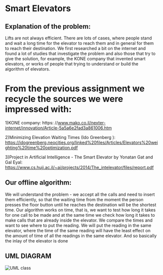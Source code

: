 # Smart Elevators

## Explanation of the problem: 
Lifts are not always efficient. There are lots of cases, where people stand and wait a long time for the elevator to reach them and in general for them to reach their destination.
We first researched a bit on the internet and found a lot of studies that investigate the problem and also those that try to give the solution, for example, the KONE company that invented smart elevators, or works of people that trying to understand or build the algorithm of elevators.

# From the previous assignment we recycle the sources we were impressed with:

1)KONE company: https: //www.mako.co.il/nexter-internet/innovation/Article-5a5a6e2fad3a861006.htm

2)Minimizing Elevation Waiting Times (Ido Greenberg ): https://idogreenberg.neocities.org/linked%20files/Articles/Elevators%20weighting%20time%20optimization.pdf

3)Project in Artificial Intelligence - The Smart Elevator by Yonatan Gat and Gal Eyal: https://www.cs.huji.ac.il/~ai/projects/2014/The_intelevator/files/report.pdf

## Our offline algorithm:

We will understand the problem - we accept all the calls and need to insert them efficiently, so that the waiting time from the moment the person presses the floor button until he reaches the destination will be the shortest time.
Our algorithm works on time, that is, we want to test how long it takes for one call to be made and at the same time we check how long it takes to make calls that are already inside the elevator. We compare the times and want to see where to put the reading. We will put the reading in the same elevator, where the time of the same reading will have the least effect on the amount of time of all the readings in the same elevator. And so basically the inlay of the elevator is done

## UML DIAGRAM
![UML class](https://user-images.githubusercontent.com/69717074/142421732-358ba57d-6684-4677-a292-c7db9d7ea08d.png)
